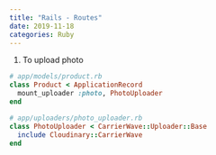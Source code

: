 ```yaml
---
title: "Rails - Routes"
date: 2019-11-18
categories: Ruby
---
```



1. To upload photo


```ruby
# app/models/product.rb
class Product < ApplicationRecord
  mount_uploader :photo, PhotoUploader
end
```

```ruby
# app/uploaders/photo_uploader.rb
class PhotoUploader < CarrierWave::Uploader::Base
  include Cloudinary::CarrierWave
end
```
